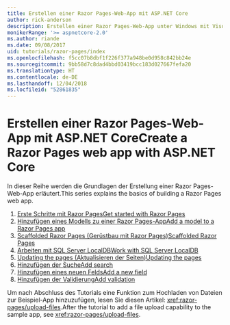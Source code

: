```yaml
---
title: Erstellen einer Razor Pages-Web-App mit ASP.NET Core
author: rick-anderson
description: Erstellen einer Razor Pages-Web-App unter Windows mit Visual Studio, ASP.NET Core und EF Core.
monikerRange: '>= aspnetcore-2.0'
ms.author: riande
ms.date: 09/08/2017
uid: tutorials/razor-pages/index
ms.openlocfilehash: f5cc07b8dbf1f226f377a948be0d958c842bb24e
ms.sourcegitcommit: 9bb58d7c8dad4bbd03419bcc183d027667fefa20
ms.translationtype: HT
ms.contentlocale: de-DE
ms.lasthandoff: 12/04/2018
ms.locfileid: "52861835"
---
```

# <a name="create-a-razor-pages-web-app-with-aspnet-core"></a><span data-ttu-id="a9598-103">Erstellen einer Razor Pages-Web-App mit ASP.NET Core</span><span class="sxs-lookup"><span data-stu-id="a9598-103">Create a Razor Pages web app with ASP.NET Core</span></span>

<span data-ttu-id="a9598-104">In dieser Reihe werden die Grundlagen der Erstellung einer Razor Pages-Web-App erläutert.</span><span class="sxs-lookup"><span data-stu-id="a9598-104">This series explains the basics of building a Razor Pages web app.</span></span>

1. [<span data-ttu-id="a9598-105">Erste Schritte mit Razor Pages</span><span class="sxs-lookup"><span data-stu-id="a9598-105">Get started with Razor Pages</span></span>](xref:tutorials/razor-pages/razor-pages-start)
1. [<span data-ttu-id="a9598-106">Hinzufügen eines Modells zu einer Razor Pages-App</span><span class="sxs-lookup"><span data-stu-id="a9598-106">Add a model to a Razor Pages app</span></span>](xref:tutorials/razor-pages/model)
1. [<span data-ttu-id="a9598-107">Scaffolded Razor Pages (Gerüstbau mit Razor Pages)</span><span class="sxs-lookup"><span data-stu-id="a9598-107">Scaffolded Razor Pages</span></span>](xref:tutorials/razor-pages/page)
1. [<span data-ttu-id="a9598-108">Arbeiten mit SQL Server LocalDB</span><span class="sxs-lookup"><span data-stu-id="a9598-108">Work with SQL Server LocalDB</span></span>](xref:tutorials/razor-pages/sql)
1. [<span data-ttu-id="a9598-109">Updating the pages (Aktualisieren der Seiten)</span><span class="sxs-lookup"><span data-stu-id="a9598-109">Updating the pages</span></span>](xref:tutorials/razor-pages/da1)
1. [<span data-ttu-id="a9598-110">Hinzufügen der Suche</span><span class="sxs-lookup"><span data-stu-id="a9598-110">Add search</span></span>](xref:tutorials/razor-pages/search)
1. [<span data-ttu-id="a9598-111">Hinzufügen eines neuen Felds</span><span class="sxs-lookup"><span data-stu-id="a9598-111">Add a new field</span></span>](xref:tutorials/razor-pages/new-field)
1. [<span data-ttu-id="a9598-112">Hinzufügen der Validierung</span><span class="sxs-lookup"><span data-stu-id="a9598-112">Add validation</span></span>](xref:tutorials/razor-pages/validation)

<span data-ttu-id="a9598-113">Um nach Abschluss des Tutorials eine Funktion zum Hochladen von Dateien zur Beispiel-App hinzuzufügen, lesen Sie diesen Artikel: <xref:razor-pages/upload-files>.</span><span class="sxs-lookup"><span data-stu-id="a9598-113">After the tutorial to add a file upload capability to the sample app, see <xref:razor-pages/upload-files>.</span></span>
